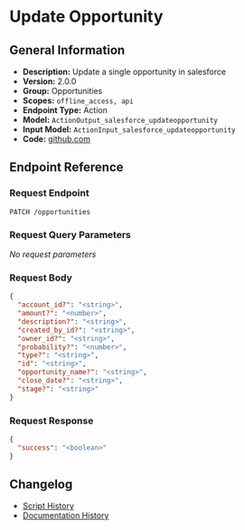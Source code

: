 <!-- BEGIN GENERATED CONTENT -->
# Update Opportunity

## General Information

- **Description:** Update a single opportunity in salesforce
- **Version:** 2.0.0
- **Group:** Opportunities
- **Scopes:** `offline_access, api`
- **Endpoint Type:** Action
- **Model:** `ActionOutput_salesforce_updateopportunity`
- **Input Model:** `ActionInput_salesforce_updateopportunity`
- **Code:** [github.com](https://github.com/NangoHQ/integration-templates/tree/main/integrations/salesforce/actions/update-opportunity.ts)


## Endpoint Reference

### Request Endpoint

`PATCH /opportunities`

### Request Query Parameters

_No request parameters_

### Request Body

```json
{
  "account_id?": "<string>",
  "amount?": "<number>",
  "description?": "<string>",
  "created_by_id?": "<string>",
  "owner_id?": "<string>",
  "probability?": "<number>",
  "type?": "<string>",
  "id": "<string>",
  "opportunity_name?": "<string>",
  "close_date?": "<string>",
  "stage?": "<string>"
}
```

### Request Response

```json
{
  "success": "<boolean>"
}
```

## Changelog

- [Script History](https://github.com/NangoHQ/integration-templates/commits/main/integrations/salesforce/actions/update-opportunity.ts)
- [Documentation History](https://github.com/NangoHQ/integration-templates/commits/main/integrations/salesforce/actions/update-opportunity.md)

<!-- END  GENERATED CONTENT -->

